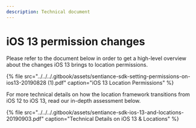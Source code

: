 ```yaml
---
description: Technical document
---
```


# iOS 13 permission changes

Please refer to the document below in order to get a high-level overview about the changes iOS 13 brings to location permissions.

{% file src="../../../.gitbook/assets/sentiance-sdk-setting-permissions-on-ios13-20190828 \(1\).pdf" caption="iOS 13 Location Permissions" %}



For  more technical details on how the location framework transitions from iOS 12 to iOS 13, read our in-depth assessment below.

{% file src="../../../.gitbook/assets/sentiance-sdk-ios-13-and-locations-20190903.pdf" caption="Technical Details on iOS 13 & Locations" %}

